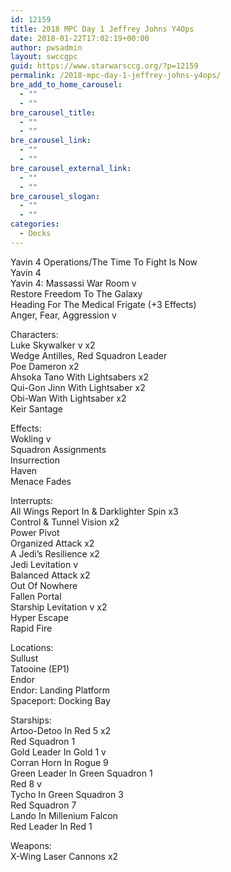 ```yaml
---
id: 12159
title: 2018 MPC Day 1 Jeffrey Johns Y4Ops
date: 2018-01-22T17:02:19+00:00
author: pwsadmin
layout: swccgpc
guid: https://www.starwarsccg.org/?p=12159
permalink: /2018-mpc-day-1-jeffrey-johns-y4ops/
bre_add_to_home_carousel:
  - ""
  - ""
bre_carousel_title:
  - ""
  - ""
bre_carousel_link:
  - ""
  - ""
bre_carousel_external_link:
  - ""
  - ""
bre_carousel_slogan:
  - ""
  - ""
categories:
  - Decks
---
```

Yavin 4 Operations/The Time To Fight Is Now  
Yavin 4  
Yavin 4: Massassi War Room v  
Restore Freedom To The Galaxy  
Heading For The Medical Frigate (+3 Effects)  
Anger, Fear, Aggression v

Characters:  
Luke Skywalker v x2  
Wedge Antilles, Red Squadron Leader  
Poe Dameron x2  
Ahsoka Tano With Lightsabers x2  
Qui-Gon Jinn With Lightsaber x2  
Obi-Wan With Lightsaber x2  
Keir Santage

Effects:  
Wokling v  
Squadron Assignments  
Insurrection  
Haven  
Menace Fades

Interrupts:  
All Wings Report In & Darklighter Spin x3  
Control & Tunnel Vision x2  
Power Pivot  
Organized Attack x2  
A Jedi’s Resilience x2  
Jedi Levitation v  
Balanced Attack x2  
Out Of Nowhere  
Fallen Portal  
Starship Levitation v x2  
Hyper Escape  
Rapid Fire

Locations:  
Sullust  
Tatooine (EP1)  
Endor  
Endor: Landing Platform  
Spaceport: Docking Bay

Starships:  
Artoo-Detoo In Red 5 x2  
Red Squadron 1  
Gold Leader In Gold 1 v  
Corran Horn In Rogue 9  
Green Leader In Green Squadron 1  
Red 8 v  
Tycho In Green Squadron 3  
Red Squadron 7  
Lando In Millenium Falcon  
Red Leader In Red 1

Weapons:  
X-Wing Laser Cannons x2